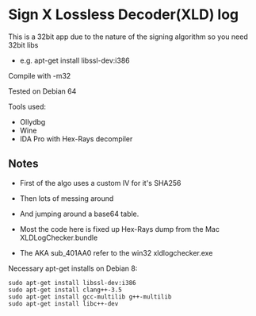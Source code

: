 Sign X Lossless Decoder(XLD) log
==

This is a 32bit app due to the nature of the signing algorithm
so you need 32bit libs

  - e.g. apt-get install libssl-dev:i386

Compile with -m32

Tested on Debian 64

Tools used:
  + Ollydbg
  + Wine
  + IDA Pro with Hex-Rays decompiler

Notes
--
  - First of the algo uses a custom IV for it's SHA256
  - Then lots of messing around
  - And jumping around a base64 table.

  - Most the code here is fixed up Hex-Rays dump from the Mac XLDLogChecker.bundle
  - The AKA sub_401AA0 refer to the win32 xldlogchecker.exe

Necessary apt-get installs on Debian 8:
```
sudo apt-get install libssl-dev:i386
sudo apt-get install clang++-3.5
sudo apt-get install gcc-multilib g++-multilib
sudo apt-get install libc++-dev
```
